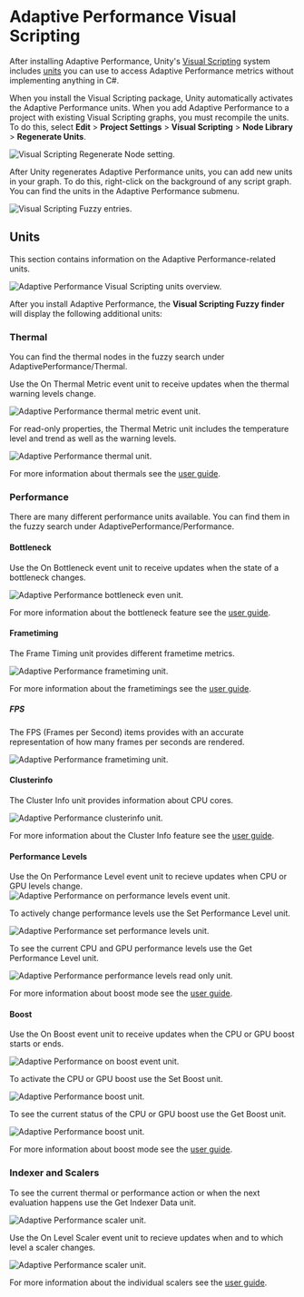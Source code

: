 # Adaptive Performance Visual Scripting

After installing Adaptive Performance, Unity's [Visual Scripting](https://docs.unity3d.com/2021.2/Documentation/Manual/com.unity.visualscripting.html) system includes [units](https://docs.unity3d.com/Packages/com.unity.visualscripting@latest/index.html?subfolder=/manual/vs-understanding-units.html) you can use to access Adaptive Performance metrics without implementing anything in C#.

When you install the Visual Scripting package, Unity automatically activates the Adaptive Performance units. When you add Adaptive Performance to a project with existing Visual Scripting graphs, you must recompile the units. To do this, select **Edit** &gt; **Project Settings** &gt; **Visual Scripting** &gt; **Node Library** &gt; **Regenerate Units**.

![Visual Scripting Regenerate Node setting.](Images/VisualScripting/vs-regenerate.png)

After Unity regenerates Adaptive Performance units, you can add new units in your graph. To do this, right-click on the background of any script graph. You can find the units in the Adaptive Performance submenu.

![Visual Scripting Fuzzy entries.](Images/VisualScripting/vs-fuzzy.png)

## Units

This section contains information on the Adaptive Performance-related units.

![Adaptive Performance Visual Scripting units overview.](Images/VisualScripting/vs-overview.png)

After you install Adaptive Performance, the **Visual Scripting Fuzzy finder** will display the following additional units:

### Thermal

You can find the thermal nodes in the fuzzy search under AdaptivePerformance/Thermal.

Use the On Thermal Metric event unit to receive updates when the thermal warning levels change.

![Adaptive Performance thermal metric event unit.](Images/VisualScripting/vs-onthermal.png)

For read-only properties, the Thermal Metric unit includes the temperature level and trend as well as the warning levels.

![Adaptive Performance thermal unit.](Images/VisualScripting/vs-thermal.png)

For more information about thermals see the [user guide](user-guide.md#device-thermal-state-feedback).

### Performance

There are many different performance units available. You can find them in the fuzzy search under AdaptivePerformance/Performance.

#### Bottleneck

Use the On Bottleneck event unit to receive updates when the state of a bottleneck changes.

![Adaptive Performance bottleneck even unit.](Images/VisualScripting/vs-bottleneck.png)

For more information about the bottleneck feature see the [user guide](user-guide.md#performance-bottleneck).

#### Frametiming

The Frame Timing unit provides different frametime metrics.

![Adaptive Performance frametiming unit.](Images/VisualScripting/vs-frametiming.png)

For more information about the frametimings see the [user guide](user-guide.md#frame-timing).

##### FPS

The FPS (Frames per Second) items provides with an accurate representation of how many frames per seconds are rendered.

![Adaptive Performance frametiming unit.](Images/VisualScripting/vs-fps.png)

#### Clusterinfo

The Cluster Info unit provides information about CPU cores.

![Adaptive Performance clusterinfo unit.](Images/VisualScripting/vs-clusterinfo.png)

For more information about the Cluster Info feature see the [user guide](user-guide.md#cluster-info).

#### Performance Levels

Use the On Performance Level event unit to recieve updates when CPU or GPU levels change.
![Adaptive Performance on performance levels event unit.](Images/VisualScripting/vs-performancelevels.png)

To actively change performance levels use the Set Performance Level unit.

![Adaptive Performance set performance levels unit.](Images/VisualScripting/vs-setperformancelevels.png)

To see the current CPU and GPU performance levels use the Get Performance Level unit.

![Adaptive Performance performance levels read only unit.](Images/VisualScripting/vs-getperformancelevels.png)

For more information about boost mode see the [user guide](user-guide.md#configuring-cpu-and-gpu-performance-levels).

#### Boost

Use the On Boost event unit to receive updates when the CPU or GPU boost starts or ends.

![Adaptive Performance on boost event unit.](Images/VisualScripting/vs-boost.png)

To activate the CPU or GPU boost use the Set Boost unit.

![Adaptive Performance boost unit.](Images/VisualScripting/vs-setboost.png)

To see the current status of the CPU or GPU boost use the Get Boost unit.

![Adaptive Performance boost unit.](Images/VisualScripting/vs-getboost.png)

For more information about boost mode see the [user guide](user-guide.md#boost-mode).

### Indexer and Scalers

To see the current thermal or performance action or when the next evaluation happens use the Get Indexer Data unit.

![Adaptive Performance scaler unit.](Images/VisualScripting/vs-indexer.png)

Use the On Level Scaler event unit to recieve updates when and to which level a scaler changes.

![Adaptive Performance scaler unit.](Images/VisualScripting/vs-scaler.png)

For more information about the individual scalers see the [user guide](user-guide.md#indexer-and-scalers).
